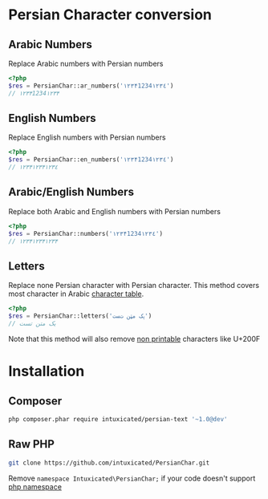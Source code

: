 Persian Character conversion
=========

Arabic Numbers
----

Replace Arabic numbers with Persian numbers

```php
<?php
$res = PersianChar::ar_numbers('۱۲۳۴1234١٢٣٤')
// ۱۲۳۴1234۱۲۳۴
```

English Numbers
----

Replace English numbers with Persian numbers

```php
<?php
$res = PersianChar::en_numbers('۱۲۳۴1234١٢٣٤')
// ۱۲۳۴۱۲۳۴١٢٣٤
```

Arabic/English Numbers
----

Replace both Arabic and English numbers with Persian numbers

```php
<?php
$res = PersianChar::numbers('۱۲۳۴1234١٢٣٤')
// ۱۲۳۴۱۲۳۴۱۲۳۴
```

Letters
----

Replace none Persian character with Persian character.
This method covers most character in Arabic [character table].

```php
<?php
$res = PersianChar::letters('ؠک مټن تﺴت')
// یک متن تست
```

Note that this method will also remove [non printable] characters like U+200F

Installation
=========

Composer
----

```sh
php composer.phar require intuxicated/persian-text '~1.0@dev'
```

Raw PHP
----
```sh
git clone https://github.com/intuxicated/PersianChar.git
```

Remove `namespace Intuxicated\PersianChar;` if your code doesn't support [php namespace]


[character table]:http://utf8-chartable.de/unicode-utf8-table.pl?start=1536&utf8=string-literal
[non printable]:http://en.wikipedia.org/wiki/Non-printing_character.
[php namespace]:http://php.net/manual/en/language.namespaces.rationale.php